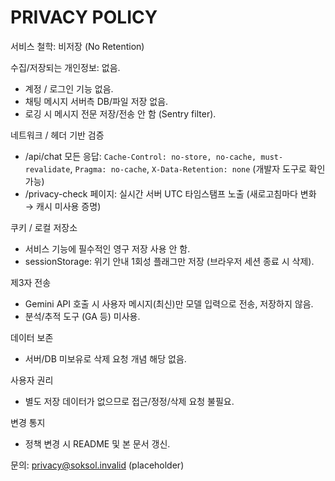 # PRIVACY POLICY

서비스 철학: 비저장 (No Retention)

수집/저장되는 개인정보: 없음.
- 계정 / 로그인 기능 없음.
- 채팅 메시지 서버측 DB/파일 저장 없음.
- 로깅 시 메시지 전문 저장/전송 안 함 (Sentry filter).

네트워크 / 헤더 기반 검증
- /api/chat 모든 응답: `Cache-Control: no-store, no-cache, must-revalidate`, `Pragma: no-cache`, `X-Data-Retention: none` (개발자 도구로 확인 가능)
- /privacy-check 페이지: 실시간 서버 UTC 타임스탬프 노출 (새로고침마다 변화 → 캐시 미사용 증명)

쿠키 / 로컬 저장소
- 서비스 기능에 필수적인 영구 저장 사용 안 함.
- sessionStorage: 위기 안내 1회성 플래그만 저장 (브라우저 세션 종료 시 삭제).

제3자 전송
- Gemini API 호출 시 사용자 메시지(최신)만 모델 입력으로 전송, 저장하지 않음.
- 분석/추적 도구 (GA 등) 미사용.

데이터 보존
- 서버/DB 미보유로 삭제 요청 개념 해당 없음.

사용자 권리
- 별도 저장 데이터가 없으므로 접근/정정/삭제 요청 불필요.

변경 통지
- 정책 변경 시 README 및 본 문서 갱신.

문의: privacy@soksol.invalid (placeholder)
